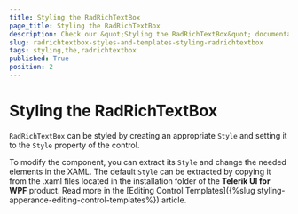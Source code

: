 ```yaml
---
title: Styling the RadRichTextBox
page_title: Styling the RadRichTextBox
description: Check our &quot;Styling the RadRichTextBox&quot; documentation article for the RadRichTextBox {{ site.framework_name }} control.
slug: radrichtextbox-styles-and-templates-styling-radrichtextbox
tags: styling,the,radrichtextbox
published: True
position: 2
---
```


# Styling the RadRichTextBox

`RadRichTextBox` can be styled by creating an appropriate `Style` and setting it to the `Style` property of the control. 

To modify the component, you can extract its `Style` and change the needed elements in the XAML. The default `Style` can be extracted by copying it from the .xaml files located in the installation folder of the __Telerik UI for WPF__ product. Read more in the [Editing Control Templates]({%slug styling-apperance-editing-control-templates%}) article.

